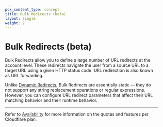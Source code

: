 ```yaml
---
pcx_content_type: concept
title: Bulk Redirects (beta)
layout: single
weight: 2
---
```


# Bulk Redirects (beta)

Bulk Redirects allow you to define a large number of URL redirects at the account level. These redirects navigate the user from a source URL to a target URL using a given HTTP status code. URL redirection is also known as URL forwarding.

Unlike [Dynamic Redirects](/rules/url-forwarding/dynamic-redirects/), Bulk Redirects are essentially static — they do not support any string replacement operations or regular expressions. However, you can configure URL redirect parameters that affect their URL matching behavior and their runtime behavior.

---

Refer to [Availability](/rules/url-forwarding/#availability) for more information on the quotas and features per Cloudflare plan.
